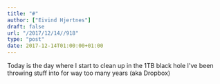 ```yaml
---
title: "#"
author: ["Eivind Hjertnes"]
draft: false
url: "/2017/12/14//918"
type: "post"
date: 2017-12-14T01:00:00+01:00
---
```


Today is the day where I start to clean up in the 1TB black hole I've
been throwing stuff into for way too many years (aka Dropbox)
